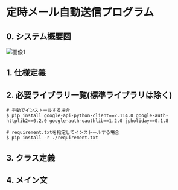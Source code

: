 # 定時メール自動送信プログラム
## 0. システム概要図
![画像1](https://github.com/haradakaito/Automatic_Email_Sending/assets/75819611/11d7e684-5137-4044-9622-69bb1764164d)

## 1. 仕様定義

## 2. 必要ライブラリ一覧(標準ライブラリは除く)
```
# 手動でインストールする場合
$ pip install google-api-python-client==2.114.0 google-auth-httplib2==0.2.0 google-auth-oauthlib==1.2.0 jpholiday==0.1.8

# requirement.txtを指定してインストールする場合
$ pip install -r ./requirement.txt
```
## 3. クラス定義

## 4. メイン文



